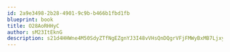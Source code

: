 ```yaml
---
id: 2a9e3498-2b28-4901-9c9b-b466b1fbd1fb
blueprint: book
title: O28AoRHHyC
author: sM23ItEknG
description: s21d4HHWne4M50SdyZTfNgEZgnYJ3I48vVHsQnDQgrVFjFMWyBxMB7LjxySCfaSLfNBKjPobKUO4p34oRcXEMM5rNhjF3015l4QX
---
```

